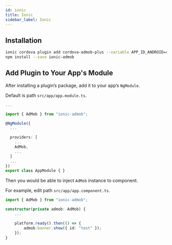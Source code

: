 ```yaml
---
id: ionic
title: Ionic
sidebar_label: Ionic
---
```


## Installation

```sh
ionic cordova plugin add cordova-admob-plus --variable APP_ID_ANDROID=ca-app-pub-xxx~xxx --variable APP_ID_IOS=ca-app-pub-xxx~xxx
npm install --save ionic-admob
```

## Add Plugin to Your App's Module

After installing a plugin’s package, add it to your app’s `NgModule`.

Default is path `src/app/app.module.ts`.

```typescript
...

import { AdMob } from "ionic-admob";

@NgModule({
  ...

  providers: [
    ...
    AdMob,
    ...
  ]
  ...
})
export class AppModule { }
```

Then you would be able to inject `AdMob` instance to component.

For example, edit path `src/app/app.component.ts`.

```typescript
import { AdMob } from "ionic-admob";

constructor(private admob: AdMob) {
    ...

    platform.ready().then(() => {
        admob.banner.show({ id: "test" });
    });
}

```
